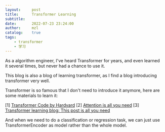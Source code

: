 ```yaml
---
layout:     post
title:      Transformer Learning
subtitle:
date:       2022-07-23 23:24:00
author:     mzl
catalog:    true
tags:
    - transformer
    - 学习
---
```


As a algorithm engineer, I've heard Transformer for years, and even learned it several times, but never had a chance to use it.

This blog is also a blog of learning transformer, as I find a blog introducing transformer very well.

Transformer is so famous that I don't need to introduce it anymore, here are some materials to learn it:

[1] [Transformer Code by Hardvard](https://nlp-seas-harvard-edu.translate.goog/2018/04/03/attention.html?_x_tr_sch=http&_x_tr_sl=auto&_x_tr_tl=zh-CN&_x_tr_hl=zh-CN&_x_tr_pto=op)
[2] [Attention is all you need](https://proceedings.neurips.cc/paper/2017/file/3f5ee243547dee91fbd053c1c4a845aa-Paper.pdf)
[3] [Transformer learning blog: This post is all you need](https://zhuanlan.zhihu.com/p/420820453?utm_source=wechat_session&utm_medium=social&utm_oi=43416306057216)

And when we need to do a classification or regression task, we can just use TransformerEncoder as model rather than the whole model.
